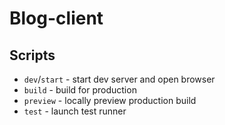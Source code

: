 # Blog-client

## Scripts

- `dev`/`start` - start dev server and open browser
- `build` - build for production
- `preview` - locally preview production build
- `test` - launch test runner
